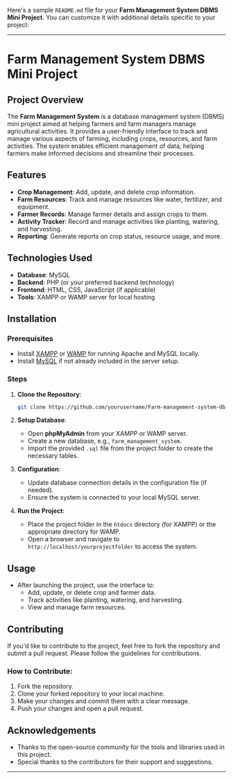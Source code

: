 Here's a sample `README.md` file for your **Farm Management System DBMS Mini Project**. You can customize it with additional details specific to your project:

---

# Farm Management System DBMS Mini Project

## Project Overview
The **Farm Management System** is a database management system (DBMS) mini project aimed at helping farmers and farm managers manage agricultural activities. It provides a user-friendly interface to track and manage various aspects of farming, including crops, resources, and farm activities. The system enables efficient management of data, helping farmers make informed decisions and streamline their processes.

## Features
- **Crop Management**: Add, update, and delete crop information.
- **Farm Resources**: Track and manage resources like water, fertilizer, and equipment.
- **Farmer Records**: Manage farmer details and assign crops to them.
- **Activity Tracker**: Record and manage activities like planting, watering, and harvesting.
- **Reporting**: Generate reports on crop status, resource usage, and more.

## Technologies Used
- **Database**: MySQL
- **Backend**: PHP (or your preferred backend technology)
- **Frontend**: HTML, CSS, JavaScript (if applicable)
- **Tools**: XAMPP or WAMP server for local hosting

## Installation

### Prerequisites
- Install [XAMPP](https://www.apachefriends.org/index.html) or [WAMP](https://www.wampserver.com/en/) for running Apache and MySQL locally.
- Install [MySQL](https://dev.mysql.com/downloads/installer/) if not already included in the server setup.

### Steps
1. **Clone the Repository**:
   ```bash
   git clone https://github.com/yourusername/Farm-management-system-dbmsminiproject.git
   ```
2. **Setup Database**:
   - Open **phpMyAdmin** from your XAMPP or WAMP server.
   - Create a new database, e.g., `farm_management_system`.
   - Import the provided `.sql` file from the project folder to create the necessary tables.

3. **Configuration**:
   - Update database connection details in the configuration file (if needed).
   - Ensure the system is connected to your local MySQL server.

4. **Run the Project**:
   - Place the project folder in the `htdocs` directory (for XAMPP) or the appropriate directory for WAMP.
   - Open a browser and navigate to `http://localhost/yourprojectfolder` to access the system.

## Usage
- After launching the project, use the interface to:
  - Add, update, or delete crop and farmer data.
  - Track activities like planting, watering, and harvesting.
  - View and manage farm resources.
  
## Contributing
If you'd like to contribute to the project, feel free to fork the repository and submit a pull request. Please follow the guidelines for contributions.

### How to Contribute:
1. Fork the repository.
2. Clone your forked repository to your local machine.
3. Make your changes and commit them with a clear message.
4. Push your changes and open a pull request.



## Acknowledgements
- Thanks to the open-source community for the tools and libraries used in this project.
- Special thanks to the contributors for their support and suggestions.

---

